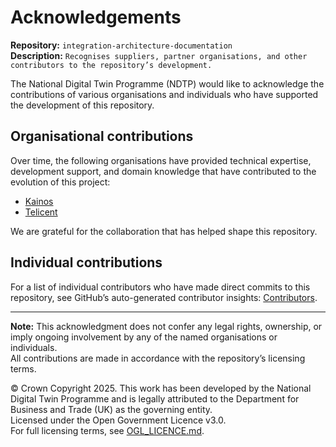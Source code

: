 # Acknowledgements

**Repository:** `integration-architecture-documentation`  
**Description:** `Recognises suppliers, partner organisations, and other contributors to the repository’s development.`  
<!-- SPDX-License-Identifier: OGL-UK-3.0 -->

The National Digital Twin Programme (NDTP) would like to acknowledge the contributions of various organisations and individuals who have supported the development of this repository.

## Organisational contributions
Over time, the following organisations have provided technical expertise, development support, and domain knowledge that have contributed to the evolution of this project:
- [Kainos](https://www.kainos.com/)
- [Telicent](https://telicent.io/)


We are grateful for the collaboration that has helped shape this repository.

## Individual contributions
For a list of individual contributors who have made direct commits to this repository, see GitHub’s auto-generated contributor insights: [Contributors](https://github.com/National-Digital-Twin/secure-agent-graph/graphs/contributors).

---  

**Note:** This acknowledgment does not confer any legal rights, ownership, or imply ongoing involvement by any of the named organisations or individuals.  
All contributions are made in accordance with the repository’s licensing terms.  

© Crown Copyright 2025. This work has been developed by the National Digital Twin Programme and is legally attributed to the Department for Business and Trade (UK) as the governing entity.  
Licensed under the Open Government Licence v3.0.  
For full licensing terms, see [OGL_LICENCE.md](OGL_LICENCE.md).  
